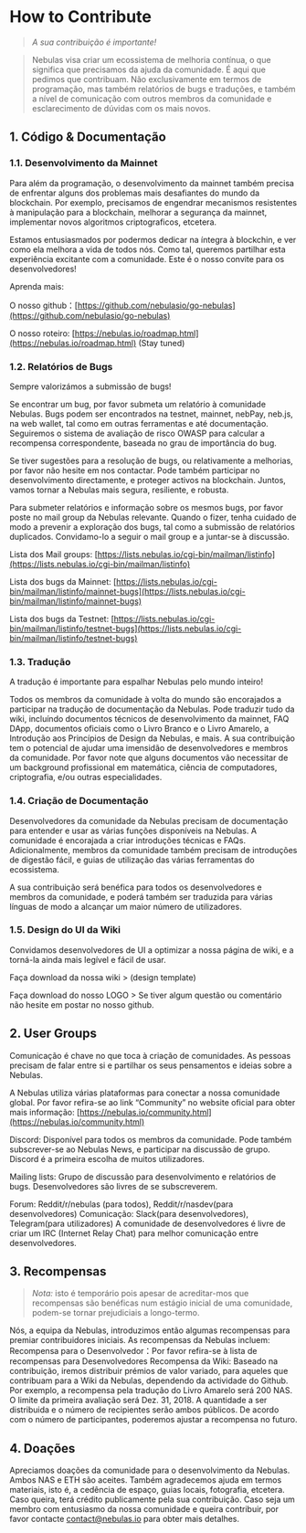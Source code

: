 # How to Contribute
> *A sua contribuição é importante!*

> Nebulas visa criar um ecossistema de melhoria contínua, o que significa que precisamos da ajuda da comunidade. É aqui que pedimos que contribuam. Não exclusivamente em termos de programação, mas também relatórios de bugs e traduções, e também a nível de comunicação com outros membros da comunidade e esclarecimento de dúvidas com os mais novos.

## 1. Código & Documentação
### 1.1. Desenvolvimento da Mainnet
<!--O desenvolvimento da mainnet da Nebulas é o aspecto mais importante e desafiante do desenvolvimento técnico da Nebulas. -->
Para além da programação, o desenvolvimento da mainnet também precisa de enfrentar alguns dos problemas mais desafiantes do mundo da blockchain. Por exemplo, precisamos de engendrar mecanismos resistentes à manipulação para a blockchain, melhorar a segurança da mainnet, implementar novos algoritmos criptograficos, etcetera.

Estamos entusiasmados por podermos dedicar na íntegra à blockchin, e ver como ela melhora a vida de todos nós. Como tal, queremos partilhar esta experiência excitante com a comunidade. Este é o nosso convite para os desenvolvedores!

Aprenda mais:

O nosso github：[https://github.com/nebulasio/go-nebulas](https://github.com/nebulasio/go-nebulas)

O nosso roteiro: [https://nebulas.io/roadmap.html](https://nebulas.io/roadmap.html) (Stay tuned)

### 1.2. Relatórios de Bugs
Sempre valorizámos a submissão de bugs!

Se encontrar um bug, por favor submeta um relatório à comunidade Nebulas. Bugs podem ser encontrados na testnet, mainnet, nebPay, neb.js, na web wallet, tal como em outras ferramentas e até documentação. Seguiremos o sistema de avaliação de risco OWASP para calcular a recompensa correspondente, baseada no grau de importância do bug.

<!--Cada vez que disponibilizamos uma nova função, ela é primeiro implementada na nossa testnet. De momento temos uma função nova na testnet da Nebulas e convidamos toda a gente a testá-la. Submeta relatórios para os bugs que encontre e receba recompensas proporcionais ao bug. A primeira função de muitas mais a serem implementadas, em beta público, está na testnet e é a função de inter-contractos..-->
Se tiver sugestões para a resolução de bugs, ou relativamente a melhorias, por favor não hesite em nos contactar. Pode também participar no desenvolvimento directamente, e proteger activos na blockchain. Juntos, vamos tornar a Nebulas mais segura, resiliente, e robusta.

Para submeter relatórios e informação sobre os mesmos bugs, por favor poste no mail group da Nebulas relevante. Quando o fizer, tenha cuidado de modo a prevenir a exploração dos bugs, tal como a submissão de relatórios duplicados. Convidamo-lo a seguir o mail group e a juntar-se à discussão.

Lista dos Mail groups: [https://lists.nebulas.io/cgi-bin/mailman/listinfo](https://lists.nebulas.io/cgi-bin/mailman/listinfo)

Lista dos bugs da Mainnet: [https://lists.nebulas.io/cgi-bin/mailman/listinfo/mainnet-bugs](https://lists.nebulas.io/cgi-bin/mailman/listinfo/mainnet-bugs)

Lista dos bugs da Testnet: [https://lists.nebulas.io/cgi-bin/mailman/listinfo/testnet-bugs](https://lists.nebulas.io/cgi-bin/mailman/listinfo/testnet-bugs)

### 1.3.   Tradução
A tradução é importante para espalhar Nebulas pelo mundo inteiro!

Todos os membros da comunidade à volta do mundo são encorajados a participar na tradução de documentação da Nebulas. Pode traduzir tudo da wiki, incluíndo documentos técnicos de desenvolvimento da mainnet, FAQ DApp, documentos oficiais como o Livro Branco e o Livro Amarelo, a Introdução aos Princípios de Design da Nebulas, e mais. A sua contribuição tem o potencial de ajudar uma imensidão de desenvolvedores e membros da comunidade.
Por favor note que alguns documentos vão necessitar de um background profissional em matemática, ciência de computadores, criptografia, e/ou outras especialidades.

### 1.4.  Criação de Documentação
Desenvolvedores da comunidade da Nebulas precisam de documentação para entender e usar as várias funções disponíveis na Nebulas. A comunidade é encorajada a criar introduções técnicas e FAQs.
Adicionalmente, membros da comunidade também precisam de introduções de digestão fácil, e guias de utilização das várias ferramentas do ecossistema.

A sua contribuição será benéfica para todos os desenvolvedores e membros da comunidade, e poderá também ser traduzida para várias línguas de modo a alcançar um maior número de utilizadores.

### 1.5. Design do UI da Wiki
Convidamos desenvolvedores de UI a optimizar a nossa página de wiki, e a torná-la ainda mais legível e fácil de usar.

Faça download da nossa wiki > (design template)

Faça download do nosso LOGO >
Se tiver algum questão ou comentário não hesite em postar no nosso github.

## 2. User Groups
Comunicação é chave no que toca à criação de comunidades. As pessoas precisam de falar entre si e partilhar os seus pensamentos e ideias sobre a Nebulas.


A Nebulas utiliza várias plataformas para conectar a nossa comunidade global. Por favor refira-se ao link “Community” no website oficial para obter mais informação: [https://nebulas.io/community.html](https://nebulas.io/community.html)

Discord: Disponível para todos os membros da comunidade. Pode também subscrever-se ao Nebulas News, e participar na discussão de grupo. Discord é a primeira escolha de muitos utilizadores.

Mailing lists: Grupo de discussão para desenvolvimento e relatórios de bugs. Desenvolvedores são livres de se subscreverem.

Forum: Reddit/r/nebulas (para todos), Reddit/r/nasdev(para desenvolvedores)
Comunicação: Slack(para desenvolvedores), Telegram(para utilizadores)
A comunidade de desenvolvedores é livre de criar um IRC (Internet Relay Chat) para melhor comunicação entre desenvolvedores.

## 3. Recompensas
> *Nota:* isto é temporário pois apesar de acreditar-mos que recompensas são benéficas
> num estágio inicial de uma comunidade, podem-se tornar prejudiciais a longo-termo.

Nós, a equipa da Nebulas, introduzimos então algumas recompensas para premiar contribuidores iniciais.
As recompensas da Nebulas incluem:
Recompensa para o Desenvolvedor：Por favor refira-se à lista de recompensas para Desenvolvedores
Recompensa da Wiki: Baseado na contribuição, iremos distribuir prémios de valor variado, para aqueles que contribuam para a Wiki da Nebulas, dependendo da actividade do Github. Por exemplo, a recompensa pela tradução do Livro Amarelo será 200 NAS. O limite da primeira avaliação será Dez. 31, 2018. A quantidade a ser distribuida e o número de recipientes serão ambos públicos. De acordo com o número de participantes, poderemos ajustar a recompensa no futuro.

## 4. Doações
Apreciamos doações da comunidade para o desenvolvimento da Nebulas. Ambos NAS e ETH são aceites. Também agradecemos ajuda em termos materiais, isto é, a cedência de espaço, guias locais, fotografia, etcetera. Caso queira, terá crédito publicamente pela sua contribuição. Caso seja um membro com entusiasmo da nossa comunidade e queira contribuir, por favor contacte contact@nebulas.io para obter mais detalhes.
